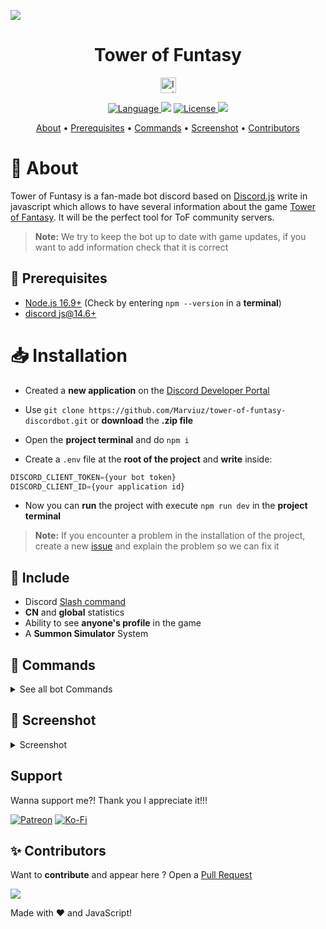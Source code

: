 <img src="https://guides.gamepressure.com/gfx/logos/1280x470/1280_524041220.jpg"></img>

<h1 align="center">Tower of Funtasy</h1>

<p align="center">
<a href="https://discord.com/oauth2/authorize?client_id=1013445171536482326&permissions=8&scope=applications.commands%20bot">
    <img src="https://img.shields.io/badge/-Invite%20Bot!-5865F2?logo=discord&logoColor=white&style=flat-square" alt="Invite Bot" height="25">
</a>
</p>
<p align="center">
    <a href="">
        <img src="https://img.shields.io/github/package-json/dependency-version/Marviuz/tower-of-funtasy-discordbot/discord.js?style=flat-square" alt="Language">
    </a>
    <img src="https://img.shields.io/badge/Language-Javascript-yellow?style=flat-square"></img>
    <a href="./LICENSE">
        <img src="https://img.shields.io/github/license/Marviuz/tower-of-funtasy-discordbot?style=flat-square" alt="License">   
    <a>
    <img src="https://img.shields.io/badge/dynamic/json?color=orange&label=Version&query=version&url=https%3A%2F%2Fi8.ae%2FkGkBR&style=flat-square">
</p>

<p align="center">
  <a href="#about">About</a>
  •
  <a href="#prerequisites">Prerequisites</a>
  •
  <a href="#commands">Commands</a>
  •
  <a href="#screenshot">Screenshot</a>
  •
  <a href="#contributors">Contributors</a>
</p>

# 📜 About

Tower of Funtasy is a fan-made bot discord based on [Discord.js](https://discord.js.org) write in javascript which allows to have several information about the game [Tower of Fantasy](https://www.toweroffantasy-global.com). It will be the perfect tool for ToF community servers. 
> **Note:** We try to keep the bot up to date with game updates, if you want to add information check that it is correct

## 🚧 Prerequisites
- [Node.js 16.9+](https://nodejs.org/en/download/) (Check by entering `npm --version` in a **terminal**)
- [discord js@14.6+](https://www.npmjs.com/package/discord.js)

# 📥 Installation

- Created a **new application** on the [Discord Developer Portal](https://discord.com/developers/applications)
- Use `git clone https://github.com/Marviuz/tower-of-funtasy-discordbot.git` or **download** the **.zip file**
- Open the **project terminal** and do `npm i`

- Create a `.env` file at the **root of the project** and **write** inside:

```js
DISCORD_CLIENT_TOKEN={your bot token}
DISCORD_CLIENT_ID={your application id}
```

- Now you can **run** the project with execute `npm run dev` in the **project terminal**

> **Note:** If you encounter a problem in the installation of the project, create a new [issue](https://github.com/Marviuz/tower-of-funtasy-discordbot/issues) and explain the problem so we can fix it

## 🔧 Include

- Discord [Slash command](https://discord.com/blog/welcome-to-the-new-era-of-discord-apps?ref=badge)
- **CN** and **global** statistics
- Ability to see **anyone's profile** in the game
- A **Summon Simulator** System

## 📑 Commands

<details>
    <summary>See all bot Commands</summary>

| Command          | Description                                                 |
| ---------------- | ----------------------------------------------------------- |
| /help            | See all commands                                            |
| /joint-operation | View today's Joint Operations                               |
| /matrix          | View matrix details                                         |
| /order           | Simulate an sommon on a choice of banner (slow)             |
| /reminder        | ToF View dailies/weeklies!                                  |
| /simulacra       | View simulacra details                                      |
| /userinfo        | View information of a player in ToF.                        |
| /botinfo         | Give information about the bot                              |
| /contribute      | Contribute to this project                                  |
| /invite          | Invite this bot to youre server                             |
| /support         | Oh! You wanna support me?!                                  |
| /vote            | Vote for support bot and creators                           |
| /raid            | View raid detail                                            |
| /password        | See all passwords for chests and doors in the map           |
| /map             | Get all interactive maps links                              |
</details>

## 📸 Screenshot

<details>
    <summary>Screenshot</summary>
    <p align="center">
        <img src="https://i.imgur.com/Qv75V46.png">
        <img src="https://i.imgur.com/qXRTmdE.png">
        <img src="https://i.imgur.com/f8JXwAg.png">
  </p>

</details>

## Support

Wanna support me?! Thank you I appreciate it!!!

[![Patreon](https://img.shields.io/badge/Patreon-F96854?logo=patreon&logoColor=white&style=flat-square)](https://www.patreon.com/m/Marviuz) [![Ko-Fi](https://img.shields.io/badge/Ko--fi-F16061?logo=ko-fi&logoColor=white&style=flat-square)](https://ko-fi.com/Marviuz/)

## ✨ Contributors

Want to **contribute** and appear here ? Open a [Pull Request](https://github.com/Marviuz/tower-of-funtasy-discordbot/pulls) 

<a href="https://github.com/SudhanPlayz/Discord-MusicBot/graphs/contributors">
  <img src="https://contributors-img.web.app/image?repo=Marviuz/tower-of-funtasy-discordbot" />
</a>

Made with ❤️ and JavaScript!
